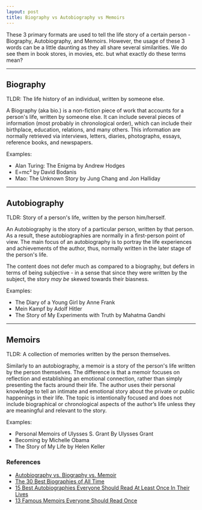 ```yaml
---
layout: post
title: Biography vs Autobiography vs Memoirs
---
```


These 3 primary formats are used to tell the life story of a certain person - Biography, Autobiography, and Memoirs. However, the usage of these 3 words can be a little daunting as they all share several similarities. We do see them in book stores, in movies, etc. but what exactly do these terms mean?

---

## Biography

TLDR: The life history of an individual, written by someone else.

A Biography (aka bio.) is a non-fiction piece of work that accounts for a person's life, written by someone else. It can include several pieces of information (most probably in chronological order), which can include their birthplace, education, relations, and many others. This information are normally retrieved via interviews, letters, diaries, photographs, essays, reference books, and newspapers.

Examples:

- Alan Turing: The Enigma by Andrew Hodges
- E=mc² by David Bodanis
- Mao: The Unknown Story by Jung Chang and Jon Halliday

---

## Autobiography

TLDR: Story of a person's life, written by the person him/herself.

An Autobiography is the story of a particular person, written by that person. As a result, these autobiographies are normally in a first-person point of view. The main focus of an autobiography is to portray the life experiences and achievements of the author, thus, normally written in the later stage of the person's life.

The content does not defer much as compared to a biography, but defers in terms of being subjective - in a sense that since they were written by the subject, the story _may be_ skewed towards their biasness.

Examples:

- The Diary of a Young Girl by Anne Frank
- Mein Kampf by Adolf Hitler
- The Story of My Experiments with Truth by Mahatma Gandhi

---

## Memoirs

TLDR: A collection of memories written by the person themselves.

Similarly to an autobiography, a memoir is a story of the person's life written by the person themselves. The difference is that a memoir focuses on reflection and establishing an emotional connection, rather than simply presenting the facts around their life. The author uses their personal knowledge to tell an intimate and emotional story about the private or public happenings in their life. The topic is intentionally focused and does not include biographical or chronological aspects of the author’s life unless they are meaningful and relevant to the story.

Examples:

- Personal Memoirs of Ulysses S. Grant By Ulysses Grant
- Becoming by Michelle Obama
- The Story of My Life by Helen Keller

### References

- [Autobiography vs. Biography vs. Memoir](https://www.blurb.com/blog/memoirs-biographies-autobiographies)
- [The 30 Best Biographies of All Time](https://reedsy.com/discovery/blog/best-biographies)
- [15 Best Autobiographies Everyone Should Read At Least Once In Their Lives](https://www.lifehack.org/articles/communication/15-best-autobiographies-everyone-should-read-least-once-their-life.html)
- [13 Famous Memoirs Everyone Should Read Once](https://earlybirdbooks.com/10-famous-memoirs-everyone-should-read-once)
